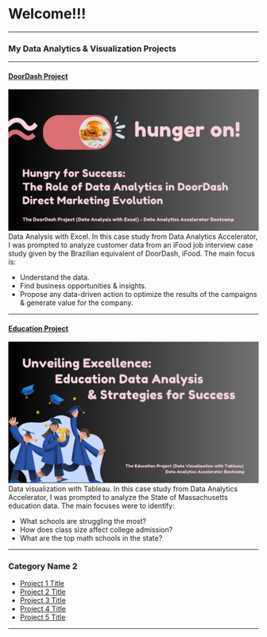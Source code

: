 # Welcome!!!

---

### My Data Analytics & Visualization Projects

---
#### [DoorDash Project](https://www.linkedin.com/pulse/hungry-success-role-data-analytics-doordash-direct-marketing-backus/)
[<img src="images/hunger on! (4).png?raw=true"/>](https://www.linkedin.com/pulse/hungry-success-role-data-analytics-doordash-direct-marketing-backus/)
Data Analysis with Excel. In this case study from Data Analytics Accelerator, I was prompted to analyze customer data from an iFood job interview case study given by the Brazilian equivalent of DoorDash, iFood. The main focus is:
- Understand the data.
- Find business opportunities & insights.
- Propose any data-driven action to optimize the results of the campaigns & generate value for the company.


---
#### [Education Project](https://www.linkedin.com/pulse/unveiling-excellence-education-data-analysis-success-steve-backus/)
[<img src="images/Education Project.png?raw=true"/>](https://www.linkedin.com/pulse/unveiling-excellence-education-data-analysis-success-steve-backus/)
Data visualization with Tableau. In this case study from Data Analytics Accelerator, I was prompted to analyze the State of Massachusetts education data. The main focuses were to identify:
- What schools are struggling the most?
- How does class size affect college admission?
- What are the top math schools in the state? 

---

### Category Name 2

- [Project 1 Title](http://example.com/)
- [Project 2 Title](http://example.com/)
- [Project 3 Title](http://example.com/)
- [Project 4 Title](http://example.com/)
- [Project 5 Title](http://example.com/)

---




